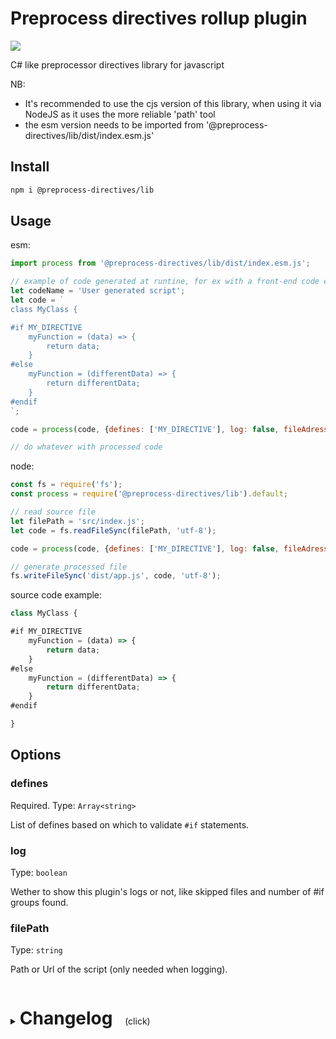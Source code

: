 # Preprocess directives rollup plugin

<p>
    <a href="https://www.npmjs.com/package/@preprocess-directives/lib" alt="Npm version">
        <img src="https://img.shields.io/npm/v/@preprocess-directives/lib">
    </a>
</p>

 C# like preprocessor directives library for javascript

 NB: 
 - It's recommended to use the cjs version of this library, when using it via NodeJS as it uses the more reliable 'path' tool
 - the esm version needs to be imported from '@preprocess-directives/lib/dist/index.esm.js'

## Install

```sh
npm i @preprocess-directives/lib
```

## Usage
esm:
```js
import process from '@preprocess-directives/lib/dist/index.esm.js';

// example of code generated at runtine, for ex with a front-end code editor
let codeName = 'User generated script';
let code = `
class MyClass {

#if MY_DIRECTIVE
    myFunction = (data) => {
        return data;
    }
#else
    myFunction = (differentData) => {
        return differentData;
    }
#endif
`;

code = process(code, {defines: ['MY_DIRECTIVE'], log: false, fileAdress: codeName});

// do whatever with processed code
```
node:
```js
const fs = require('fs');
const process = require('@preprocess-directives/lib').default;

// read source file
let filePath = 'src/index.js';
let code = fs.readFileSync(filePath, 'utf-8');

code = process(code, {defines: ['MY_DIRECTIVE'], log: false, fileAdress: filePath});

// generate processed file
fs.writeFileSync('dist/app.js', code, 'utf-8');
```

source code example:

```js
class MyClass {

#if MY_DIRECTIVE
    myFunction = (data) => {
        return data;
    }
#else
    myFunction = (differentData) => {
        return differentData;
    }
#endif

}
```

## Options

### defines
Required. Type: `Array<string>`

List of defines based on which to validate `#if` statements.

### log
Type: `boolean`

Wether to show this plugin's logs or not, like skipped files and number of #if groups found.

### filePath
Type: `string`

Path or Url of the script (only needed when logging).

<details>
<summary>
  <h1 style="display:inline-block">Changelog</h1>
  <span style="white-space: pre;">    (click)</span>
</summary>

### v 1.1
- added negative #if check (#if !value)

### v 1.2
- added include & exclude files option

### v 1.3
- added optional debug logging

### v 1.3.1
- improved log messages

### v1.3.3
bugfixes:
- incorrect code output when an if-else statement is unfulfilled

changes:
- added debug log info on each processed "if group"
- better debug log formatting

### v1.4.0

- Separated processing functions from plugin in a separate library.
This allows for use with node & for other plugins.

### v1.5.0

- Browser support (esm version now doesn't use any node dependency)

### v1.5.1

- Update to rollup 3

</details>